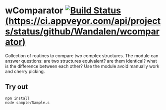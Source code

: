 
# wComparator [![Build Status](https://travis-ci.org/Wandalen/wComparator.svg?branch=master)](https://travis-ci.org/Wandalen/wComparator) [(https://ci.appveyor.com/api/projects/status/github/Wandalen/wcomparator)](https://ci.appveyor.com/project/Wandalen/wcomparator)

Collection of routines to compare two complex structures. The module can answer questions: are two structures equivalent? are them identical? what is the difference between each other? Use the module avoid manually work and cherry picking.

## Try out
```
npm install
node sample/Sample.s
```
